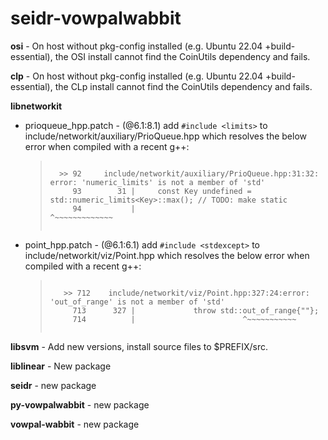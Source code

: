 # seidr-vowpalwabbit

<b>osi</b> - On host without pkg-config installed (e.g. Ubuntu 22.04 +build-essential), the OSI install cannot find the CoinUtils dependency and fails.

<b>clp</b> - On host without pkg-config installed (e.g. Ubuntu 22.04 +build-essential), the CLp install cannot find the CoinUtils dependency and fails.

<b>libnetworkit</b><p>
<ul>
  <li>prioqueue_hpp.patch - (@6.1:8.1) add <code>#include &lt;limits&gt;</code> to include/networkit/auxiliary/PrioQueue.hpp 
                           which resolves the below error when compiled with a recent g++:
  <blockquote><pre><code>
  >> 92     include/networkit/auxiliary/PrioQueue.hpp:31:32: error: 'numeric_limits' is not a member of 'std'
     93        31 |     const Key undefined = std::numeric_limits&lt;Key&gt;::max(); // TODO: make static
     94           |                                ^~~~~~~~~~~~~~
  </code></pre></blockquote>
  </li>
  <li>point_hpp.patch - (@6.1:6.1) add <code>#include &lt;stdexcept&gt;</code> to include/networkit/viz/Point.hpp which resolves the below error when compiled
                        with a recent g++:
  <blockquote><pre><code>                      
   >> 712    include/networkit/viz/Point.hpp:327:24:error: 'out_of_range' is not a member of 'std'
     713      327 |             throw std::out_of_range{""};
     714          |                        ^~~~~~~~~~~~
    </code></pre></blockquote>
    </li>
</ul>
</p>

<b>libsvm</b> - Add new versions, install source files to $PREFIX/src.
<p></p>
<b>liblinear</b> - New package
<p></p>
<b>seidr</b> - new package
<p></p>
<b>py-vowpalwabbit</b> - new package
<p></p>
<b>vowpal-wabbit</b> - new package
